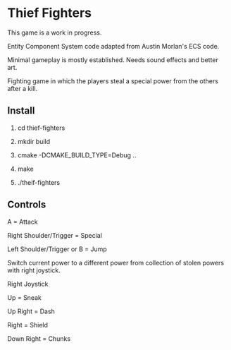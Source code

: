 # Thief Fighters

This game is a work in progress. 

Entity Component System code adapted from Austin Morlan's ECS code.

Minimal gameplay is mostly established. Needs sound effects and better art.

Fighting game in which the players steal a special power from the others after a kill.

## Install

1. cd thief-fighters

2. mkdir build

3. cmake -DCMAKE_BUILD_TYPE=Debug ..

4. make

5. ./theif-fighters

## Controls

A = Attack


Right Shoulder/Trigger = Special


Left Shoulder/Trigger or B = Jump


Switch current power to a different power from collection of stolen powers with right joystick.

Right Joystick


Up = Sneak


Up Right = Dash


Right = Shield


Down Right = Chunks
